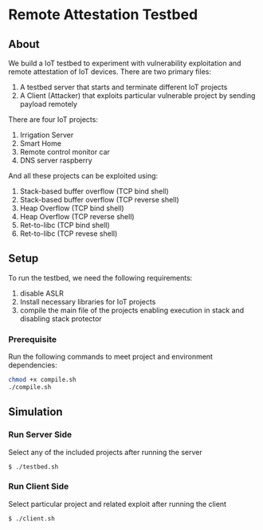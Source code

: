 # Remote Attestation Testbed

## About
We build a IoT testbed to experiment with vulnerability exploitation and remote attestation of IoT devices.
There are two primary files: 

1. A testbed server that starts and terminate different IoT projects
2. A Client (Attacker) that exploits particular vulnerable project by sending payload remotely


There are four IoT projects:
1. Irrigation Server
2. Smart Home
3. Remote control monitor car
4. DNS server raspberry

And all these projects can be exploited using:
1. Stack-based buffer overflow (TCP bind shell)
2. Stack-based buffer overflow (TCP reverse shell)
3. Heap Overflow (TCP bind shell)
4. Heap Overflow (TCP reverse shell)
5. Ret-to-libc (TCP bind shell)
6. Ret-to-libc (TCP revese shell)


## Setup
To run the testbed, we need the following requirements:

1. disable ASLR
2. Install necessary libraries for IoT projects
3. compile the main file of the projects enabling execution in stack and disabling stack protector

### Prerequisite
Run the following commands to meet project and environment dependencies:
```sh
chmod +x compile.sh
./compile.sh
```



## Simulation
### Run Server Side
Select any of the included projects after running the server
```
$ ./testbed.sh
```

### Run Client Side
Select particular project and related exploit after running the client
```
$ ./client.sh
```

